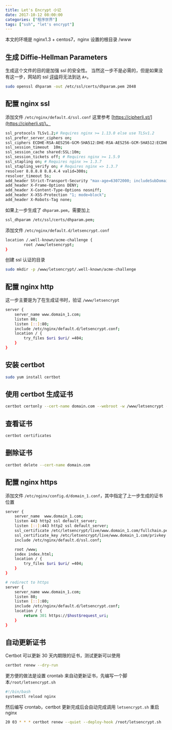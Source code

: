 ```yaml
---
title: Let's Encrypt 小记
date: 2017-10-12 08:00:00
categories: ["程序世界"]
tags: ["ssh", "let's encrypt"]
---
```


本文的环境是 nginx1.3 + centos7，nginx 设置的根目录 /www

## 生成 Diffie-Hellman Parameters

生成这个文件的目的是加强 ssl 的安全性。 当然这一步不是必需的，但是如果没有这一步，网站的 ssl [评级](https://www.ssllabs.com/ssltest/)将无法到达 `A+`。

```bash
sudo openssl dhparam -out /etc/ssl/certs/dhparam.pem 2048
```

## 配置 nginx ssl

添加文件 `/etc/nginx/default.d/ssl.conf` 这里参考 [https://cipherli.st/](https://cipherli.st/)。 

```bash
ssl_protocols TLSv1.2;# Requires nginx >= 1.13.0 else use TLSv1.2
ssl_prefer_server_ciphers on;
ssl_ciphers ECDHE-RSA-AES256-GCM-SHA512:DHE-RSA-AES256-GCM-SHA512:ECDHE-RSA-AES256-GCM-SHA384:DHE-RSA-AES256-GCM-SHA384:ECDHE-RSA-AES256-SHA384:ECDHE-RSA-AES256-SHA:DHE-RSA-AES256-SHA;
ssl_session_timeout  10m;
ssl_session_cache shared:SSL:10m;
ssl_session_tickets off; # Requires nginx >= 1.5.9
ssl_stapling on; # Requires nginx >= 1.3.7
ssl_stapling_verify on; # Requires nginx => 1.3.7
resolver 8.8.8.8 8.8.4.4 valid=300s;
resolver_timeout 5s;
add_header Strict-Transport-Security "max-age=63072000; includeSubDomains; preload";
add_header X-Frame-Options DENY;
add_header X-Content-Type-Options nosniff;
add_header X-XSS-Protection "1; mode=block";
add_header X-Robots-Tag none;
```

如果上一步生成了 `dhparam.pem`，需要加上

```bash
ssl_dhparam /etc/ssl/certs/dhparam.pem;
```

添加文件 `/etc/nginx/default.d/letsencrypt.conf`

```bash
location /.well-known/acme-challenge {
        root /www/letsencrypt;
}
```

创建 ssl 认证的目录

```bash
sudo mkdir -p /www/letsencrypt/.well-known/acme-challenge
```

## 配置 nginx http

这一步主要是为了在生成证书时，验证 `/www/letsencrypt`

```bash
server {
    server_name www.domain_1.com;
    listen 80;
    listen [::]:80;
    include /etc/nginx/default.d/letsencrypt.conf;
    location / {
        try_files $uri $uri/ =404;
    }
}
```

## 安装 certbot

```bash
sudo yum install certbot
```

## 使用 certbot 生成证书

```bash
certbot certonly --cert-name domain.com --webroot -w /www/letsencrypt -d www.domain_1.com -d wwww.domain_2.com
```

## 查看证书

```bash
certbot certificates
```

## 删除证书

```bash
certbot delete --cert-name domain.com
```

## 配置 nginx https

添加文件 `/etc/nginx/config.d/domain_1.conf`，其中指定了上一步生成的证书位置

```bash
server {
    server_name  www.domain_1.com;
    listen 443 http2 ssl default_server;
    listen [::]:443 http2 ssl default_server;
    ssl_certificate /etc/letsencrypt/live/www.domain_1.com/fullchain.pem;
    ssl_certificate_key /etc/letsencrypt/live/www.domain_1.com/privkey.pem;
    include /etc/nginx/default.d/ssl.conf;

    root /www;
    index index.html;
    location / {
        try_files $uri $uri/ =404;
    }
}

# redirect to https
server {
    server_name www.domain_1.com;
    listen 80;
    listen [::]:80;
    include /etc/nginx/default.d/letsencrypt.conf;
    location / {
        return 301 https://$host$request_uri;
    }
}
```

## 自动更新证书

Certbot 可以更新 30 天内期限的证书，测试更新可以使用

```bash
certbot renew --dry-run
```

更方便的做法是设置 crontab 来自动更新证书，先编写一个脚本`/root/letsencrypt.sh`

```bash
#!/bin/bash
systemctl reload nginx
```

然后编写 crontab，certbot 更新完成后会自动完成调用 `letsencrypt.sh` 重启 nginx

```bash
20 03 * * * certbot renew --quiet --deploy-hook /root/letsencrypt.sh
```
